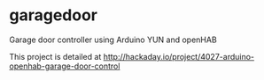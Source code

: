 # garagedoor
Garage door controller using Arduino YUN and openHAB

This project is detailed at http://hackaday.io/project/4027-arduino-openhab-garage-door-control
